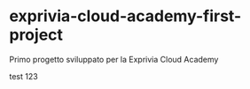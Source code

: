 # exprivia-cloud-academy-first-project
Primo progetto sviluppato per la Exprivia Cloud Academy

test 
123